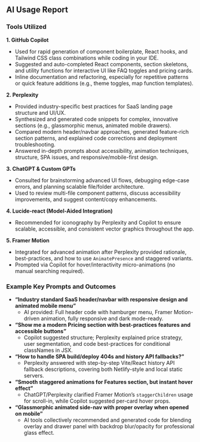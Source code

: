 ## AI Usage Report

### Tools Utilized

**1. GitHub Copilot**

- Used for rapid generation of component boilerplate, React hooks, and Tailwind CSS class combinations while coding in your IDE.
- Suggested and auto-completed React components, section skeletons, and utility functions for interactive UI like FAQ toggles and pricing cards.
- Inline documentation and refactoring, especially for repetitive patterns or quick feature additions (e.g., theme toggles, map function templates).

**2. Perplexity**

- Provided industry-specific best practices for SaaS landing page structure and UI/UX.
- Synthesized and generated code snippets for complex, innovative sections (e.g., glassmorphic menus, animated mobile drawers).
- Compared modern header/navbar approaches, generated feature-rich section patterns, and explained code corrections and deployment troubleshooting.
- Answered in-depth prompts about accessibility, animation techniques, structure, SPA issues, and responsive/mobile-first design.

**3. ChatGPT \& Custom GPTs**

- Consulted for brainstorming advanced UI flows, debugging edge-case errors, and planning scalable file/folder architecture.
- Used to review multi-file component patterns, discuss accessibility improvements, and suggest content/copy enhancements.

**4. Lucide-react (Model-Aided Integration)**

- Recommended for iconography by Perplexity and Copilot to ensure scalable, accessible, and consistent vector graphics throughout the app.

**5. Framer Motion**

- Integrated for advanced animation after Perplexity provided rationale, best-practices, and how to use `AnimatePresence` and staggered variants.
- Prompted via Copilot for hover/interactivity micro-animations (no manual searching required).

### Example Key Prompts and Outcomes

- **“Industry standard SaaS header/navbar with responsive design and animated mobile menu”**
  - AI provided: Full header code with hamburger menu, Framer Motion-driven animation, fully responsive and dark mode-ready.
- **“Show me a modern Pricing section with best-practices features and accessible buttons”**
  - Copilot suggested structure; Perplexity explained price strategy, user segmentation, and code best-practices for conditional classNames in JSX.
- **“How to handle SPA build/deploy 404s and history API fallbacks?”**
  - Perplexity answered with step-by-step Vite/React history API fallback descriptions, covering both Netlify-style and local static servers.
- **“Smooth staggered animations for Features section, but instant hover effect”**
  - ChatGPT/Perplexity clarified Framer Motion’s `staggerChildren` usage for scroll-in, while Copilot suggested per-card hover props.
- **“Glassmorphic animated side-nav with proper overlay when opened on mobile”**
  - AI tools collectively recommended and generated code for blending overlay and drawer panel with backdrop blur/opacity for professional glass effect.
